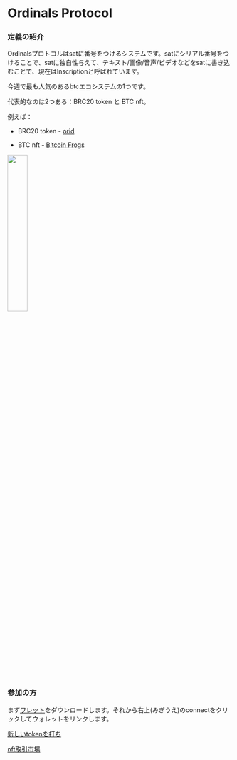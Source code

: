 # Ordinals Protocol

### 定義の紹介

Ordinalsプロトコルはsatに番号をつけるシステムです。satにシリアル番号をつけることで、satに独自性与えて、テキスト/画像/音声/ビデオなどをsatに書き込むことで、現在はInscriptionと呼ばれています。

今週で最も人気のあるbtcエコシステムの1つです。

代表的なのは2つある：BRC20 token と BTC nft。

例えば：

* BRC20 token - [orid](https://unisat.io/brc20/ordi)

* BTC nft - [Bitcoin Frogs](https://unisat.io/market/collection?collectionId=bitcoin-frogs)

<div align="left">
<img src=https://static.unisat.io/content/d19981a198e4a8419c8be18588d9e4919cea294deefdb5f9261a30242df578b7i0 width=30% />
</div>

### 参加の方

まず[ワレット](https://unisat.io/)をダウンロードします。それから右上(みぎうえ)のconnectをクリックしてウォレットをリンクします。 

[新しいtokenを打ち](https://www.btctool.pro/hot-mint) 

[nft取引市場](https://magiceden.io/ordinals/marketplace/bitcoin-frogs) 


